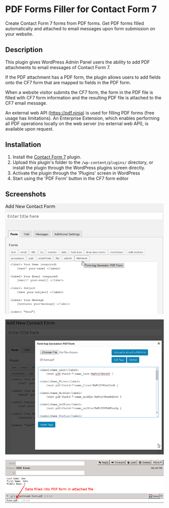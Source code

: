 # PDF Forms Filler for Contact Form 7

Create Contact Form 7 forms from PDF forms.  Get PDF forms filled automatically and attached to email messages upon form submission on your website.

## Description

This plugin gives WordPress Admin Panel users the ability to add PDF attachments to email messages of Contact Form 7.

If the PDF attachment has a PDF form, the plugin allows users to add fields onto the CF7 form that are mapped to fields in the PDF form.

When a website visitor submits the CF7 form, the form in the PDF file is filled with CF7 form information and the resulting PDF file is attached to the CF7 email message.

An external web API (https://pdf.ninja) is used for filling PDF forms (free usage has limitations).  An Enterprise Extension, which enables performing all PDF operations locally on the web server (no external web API), is available upon request.

## Installation

1. Install the [Contact Form 7](https://wordpress.org/plugins/contact-form-7) plugin.
2. Upload this plugin's folder to the `/wp-content/plugins/` directory, or install the plugin through the WordPress plugins screen directly.
3. Activate the plugin through the 'Plugins' screen in WordPress
4. Start using the 'PDF Form' button in the CF7 form editor

## Screenshots

![PDF Form button is available to access PDF attachments interface](assets/screenshot-1.png?raw=true)

![Form-tag Generator interface that allows users to upload and attach PDF files and generate tags](assets/screenshot-2.png?raw=true)

![Email message in Thunderbird with the attached PDF file](assets/screenshot-3.png?raw=true)
